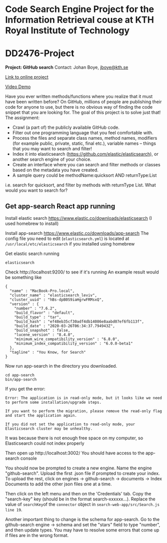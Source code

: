 # Code Search Engine Project for the Information Retrieval couse at KTH Royal Institute of Technology 
# DD2476-Project
**Project: GitHub search**
Contact: Johan Boye, jboye@kth.se

[Link to online project](https://github-search-f1cfc.web.app/)

[Video Demo](https://youtu.be/-T0MdBh0-PY)

Have you ever written methods/functions where you realize that it must have been written
before? On GitHub, millions of people are publishing their code for anyone to use, but there
is no obvious way of finding the code snippet that you are looking for. The goal of this
project is to solve just that!
The assignment:

* Crawl (a part of) the publicly available GitHub code.
* Filter out one programming language that you feel comfortable with.
* Process the files and separate class names, method names, modifiers (for example public, private, static, final etc.), variable names – things that you may want to search and filter!
* Index it into elasticsearch (https://github.com/elastic/elasticsearch), or another search engine of your choice.
* Create an interface where you can search and filter methods or classes based on the metadata you have created.
* A sample query could be methodName:quicksort AND returnType:List

i.e. search for quicksort, and filter by methods with returnType List. What would you
want to search for?


## Get app-search React app running

Install elastic search https://www.elastic.co/downloads/elasticsearch (I used homebrew to install)

Install app-search https://www.elastic.co/downloads/app-search
The config file you need to edit (`elasticsearch.yml`) is located at `/usr/local/etc/elasticsearch` if you installed using homebrew

Get elastic search running
```
elasticsearch
```

Check http://localhost:9200/ to see if it's running
An example result would be something like
```
{
  "name" : "MacBook-Pro.local",
  "cluster_name" : "elasticsearch_leviv",
  "cluster_uuid" : "hBs-dpB0S9iaHgrwFRMsxQ",
  "version" : {
    "number" : "7.6.2",
    "build_flavor" : "default",
    "build_type" : "tar",
    "build_hash" : "ef48eb35cf30adf4db14086e8aabd07ef6fb113f",
    "build_date" : "2020-03-26T06:34:37.794943Z",
    "build_snapshot" : false,
    "lucene_version" : "8.4.0",
    "minimum_wire_compatibility_version" : "6.8.0",
    "minimum_index_compatibility_version" : "6.0.0-beta1"
  },
  "tagline" : "You Know, for Search"
}
```

Now run app-search in the directory you downloaded.
```
cd app-search
bin/app-search
```

If you get the error:
```
Error: The application is in read-only mode, but it looks like we need to perform some installation/upgrade steps.

If you want to perform the migration, please remove the read-only flag and start the application again.

If you did not set the application to read-only mode, your Elasticsearch cluster may be unhealthy.
```

It was because there is not enough free space on my computer, so Elasticsearch could not index properly

Then open up http://localhost:3002/
You should have access to the app-search console

You should now be prompted to create a new engine. Name the engine "github-search". Upload the first .json file if prompted to create your index. To upload the rest, click on engines -> github-search -> documents -> Index Documents to add the other json files one at a time.

Then click on the left menu and then on the 'Credentials' tab. Copy the "search-key" key (should be in the format search-xxxxxx...). Replace the value of `searchKey`of the `connector` object in `search-web-app/src/Search.js line 19`.

Another important thing to change is the schema for app-search. Go to the github-search engine -> schema and set the "stars" field to type "number", and then update types. You may have to resolve some errors that come up if files are in the wrong format.
